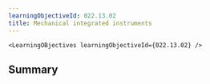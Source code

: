 ```yaml
---
learningObjectiveId: 022.13.02
title: Mechanical integrated instruments
---
```




```tsx eval
<LearningOBjectives learningObjectiveId={022.13.02} />
```

## Summary
